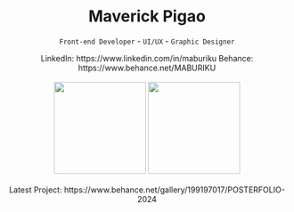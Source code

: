 <h1 align="center"> Maverick Pigao </h1> 
<p align="center" color="green"> <code>Front-end Developer</code> - <code>UI/UX</code> - <code>Graphic Designer</code> <p>

<div align="center">
  <span>LinkedIn: https://www.linkedin.com/in/maburiku</span>
  <span>Behance: https://www.behance.net/MABURIKU</span>
</div>

<br/>
<div align="center">
  <img height="165px" src="https://github-readme-stats.vercel.app/api?username=MABURIKU&show_icons=true&bg_color=75,252525,3F4E5A&title_color=00FF8A&icon_color=00FF8A&text_color=f5f5f5&hide_border=true&rank_icon=percentile"/>
  <img height="165px" src="https://streak-stats.demolab.com?user=MABURIKU&background=75,252525,3F4E5A&currStreakLabel=00FF8A&currStreakNum=f5f5f5&sideNums=f5f5f5&sideLabels=00FF8A&dates=f5f5f5&fire=00FF8A&ring=00FF8A&hide_border=true"/>
</div>

<br/>

<div align="center">Latest Project: https://www.behance.net/gallery/199197017/POSTERFOLIO-2024</div>
